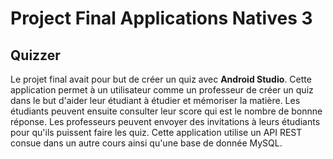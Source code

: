 # Project Final Applications Natives 3
## Quizzer

Le projet final avait pour but de créer un quiz avec **Android Studio**.
Cette application permet à un utilisateur comme un professeur de créer un quiz dans le but d'aider leur étudiant à étudier et mémoriser la matière.
Les étudiants peuvent ensuite consulter leur score qui est le nombre de bonnne réponse.
Les professeurs peuvent envoyer des invitations à leurs étudiants pour qu'ils puissent faire les quiz.
Cette application utilise un API REST consue dans un autre cours ainsi qu'une base de donnée MySQL.
